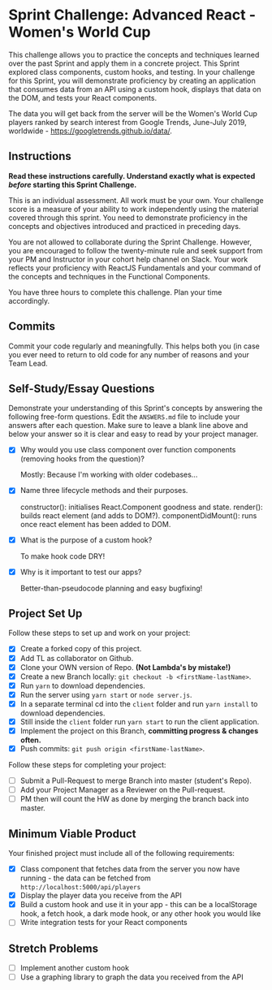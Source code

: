 # Sprint Challenge: Advanced React - Women's World Cup

This challenge allows you to practice the concepts and techniques learned over the past Sprint and apply them in a concrete project. This Sprint explored class components, custom hooks, and testing. In your challenge for this Sprint, you will demonstrate proficiency by creating an application that consumes data from an API using a custom hook, displays that data on the DOM, and tests your React components.

The data you will get back from the server will be the Women's World Cup players ranked by search interest from Google Trends, June-July 2019, worldwide - https://googletrends.github.io/data/.

## Instructions

**Read these instructions carefully. Understand exactly what is expected _before_ starting this Sprint Challenge.**

This is an individual assessment. All work must be your own. Your challenge score is a measure of your ability to work independently using the material covered through this sprint. You need to demonstrate proficiency in the concepts and objectives introduced and practiced in preceding days.

You are not allowed to collaborate during the Sprint Challenge. However, you are encouraged to follow the twenty-minute rule and seek support from your PM and Instructor in your cohort help channel on Slack. Your work reflects your proficiency with ReactJS Fundamentals and your command of the concepts and techniques in the Functional Components.

You have three hours to complete this challenge. Plan your time accordingly.

## Commits

Commit your code regularly and meaningfully. This helps both you (in case you ever need to return to old code for any number of reasons and your Team Lead.

## Self-Study/Essay Questions

Demonstrate your understanding of this Sprint's concepts by answering the following free-form questions. Edit the `ANSWERS.md` file to include your answers after each question. Make sure to leave a blank line above and below your answer so it is clear and easy to read by your project manager.

- [x] Why would you use class component over function components (removing hooks from the question)?

    Mostly: Because I'm working with older codebases...

- [x] Name three lifecycle methods and their purposes.

    constructor(): initialises React.Component goodness and state.
    render(): builds react element (and adds to DOM?).
    componentDidMount(): runs once react element has been added to DOM.

- [x] What is the purpose of a custom hook?

    To make hook code DRY!

- [x] Why is it important to test our apps?

    Better-than-pseudocode planning and easy bugfixing!

## Project Set Up

Follow these steps to set up and work on your project:

- [x] Create a forked copy of this project.
- [x] Add TL as collaborator on Github.
- [x] Clone your OWN version of Repo. **(Not Lambda's by mistake!)**
- [x] Create a new Branch locally: `git checkout -b <firstName-lastName>`.
- [x] Run `yarn` to download dependencies.
- [x] Run the server using `yarn start` or `node server.js`.
- [x] In a separate terminal cd into the `client` folder and run `yarn install` to download dependencies.
- [x] Still inside the `client` folder run `yarn start` to run the client application.
- [x] Implement the project on this Branch, **committing progress & changes often.**
- [x] Push commits: `git push origin <firstName-lastName>`.

Follow these steps for completing your project:

- [ ] Submit a Pull-Request to merge <firstName-lastName> Branch into master (student's  Repo).
- [ ] Add your Project Manager as a Reviewer on the Pull-request.
- [ ] PM then will count the HW as done by merging the branch back into master.

## Minimum Viable Product

Your finished project must include all of the following requirements:

- [x] Class component that fetches data from the server you now have running - the data can be fetched from `http://localhost:5000/api/players`
- [x] Display the player data you receive from the API
- [x] Build a custom hook and use it in your app - this can be a localStorage hook, a fetch hook, a dark mode hook, or any other hook you would like
- [ ] Write integration tests for your React components

## Stretch Problems

- [ ] Implement another custom hook
- [ ] Use a graphing library to graph the data you received from the API
